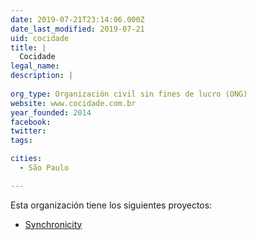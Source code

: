 ```yaml
---
date: 2019-07-21T23:14:06.000Z
date_last_modified: 2019-07-21
uid: cocidade
title: |
  Cocidade
legal_name: 
description: |
  
org_type: Organización civil sin fines de lucro (ONG)
website: www.cocidade.com.br
year_founded: 2014
facebook: 
twitter: 
tags:

cities: 
  - São Paulo

---
```


Esta organización tiene los siguientes proyectos:

- [Synchronicity](/proyectos/synchronicity)

